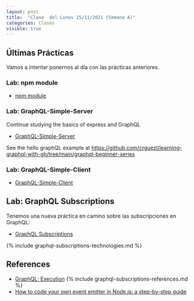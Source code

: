 ```yaml
---
layout: post
title:  "Clase  del Lunes 15/11/2021 (Semana A)"
categories: Clases
visible: true
---
```



## Últimas Prácticas

Vamos a intentar ponernos al día con las prácticas anteriores.

### Lab: npm module

* [npm module]({{site.baseurl}}/practicas/npm-module)


### Lab: GraphQL-Simple-Server

Continue studying the basics of express and GraphQL

* [GraphQL-Simple-Server]({{site.baseurl}}/practicas/graphql-simple-server/#resolvers)

See the hello graphQL example at <https://github.com/crguezl/learning-graphql-with-gh/tree/main/graphql-beginner-series>


### Lab: GraphQL-Simple-Client 

* [GraphQL-Simple-Client]({{site.baseurl}}/practicas/graphql-simple-client/)


## Lab: GraphQL Subscriptions

Tenemos una nueva práctica en camino sobre las subscripciones en GraphQL:

* [GraphQL Subscriptions]({{site.baseurl}}/practicas/graphql-subscriptions/)

{% include graphql-subscriptions-technologies.md %}

## References

* [GraphQL: Execution](https://graphql.org/learn/execution/)
{% include graphql-subscriptions-references.md %}
* [How to code your own event emitter in Node.js: a step-by-step guide](https://www.freecodecamp.org/news/how-to-code-your-own-event-emitter-in-node-js-a-step-by-step-guide-e13b7e7908e1/)

